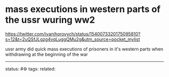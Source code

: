# mass executions in western parts of the ussr wuring ww2 

https://twitter.com/ivanihorovych/status/1540073320175095810?s=12&t=2uQSfJLgzg4vqLuggQMu2g&utm_source=pocket_mylist

ussr army did quick mass executions of prisoners in it's western parts when withdrawing at the beginning of the war

---
status: #⚙️ 
tags: 
related: 
